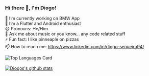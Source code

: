 ### Hi there 👋, I'm Diogo!

🔭 I’m currently working on BMW App<br />
🌱 I’m a Flutter and Android enthusiast<br />
😄 Pronouns: He/Him<br />
💬 Ask me about music or you know... any code related stuff<br />
⚡ Fun fact: I like pinneaple on pizzas<br />
📫 How to reach me: https://www.linkedin.com/in/diogo-sequeira94/
<br />

![Top Languages Card](https://github-readme-stats.vercel.app/api/top-langs/?username=diogosequeira94&hide=css,html)
<br />
<br />
[![Diogos's github stats](https://github-readme-stats.vercel.app/api?username=diogosequeira94&count_private=true&show_icons=true&theme=gruvbox)](https://github.com/diogosequeira94/github-readme-stats)

